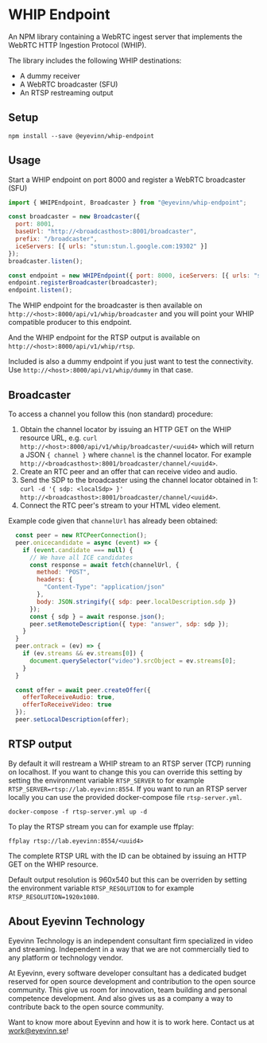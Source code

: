 # WHIP Endpoint

An NPM library containing a WebRTC ingest server that implements the WebRTC HTTP Ingestion Protocol (WHIP). 

The library includes the following WHIP destinations:
- A dummy receiver
- A WebRTC broadcaster (SFU)
- An RTSP restreaming output

## Setup

```
npm install --save @eyevinn/whip-endpoint
```

## Usage

Start a WHIP endpoint on port 8000 and register a WebRTC broadcaster (SFU)

```javascript
import { WHIPEndpoint, Broadcaster } from "@eyevinn/whip-endpoint";

const broadcaster = new Broadcaster({ 
  port: 8001,
  baseUrl: "http://<broadcasthost>:8001/broadcaster",
  prefix: "/broadcaster",
  iceServers: [{ urls: "stun:stun.l.google.com:19302" }] 
});
broadcaster.listen();

const endpoint = new WHIPEndpoint({ port: 8000, iceServers: [{ urls: "stun:stun.l.google.com:19302" }] });
endpoint.registerBroadcaster(broadcaster);
endpoint.listen();
```

The WHIP endpoint for the broadcaster is then available on `http://<host>:8000/api/v1/whip/broadcaster` and you will point your WHIP compatible producer to this endpoint.

And the WHIP endpoint for the RTSP output is available on `http://<host>:8000/api/v1/whip/rtsp`.

Included is also a dummy endpoint if you just want to test the connectivity. Use `http://<host>:8000/api/v1/whip/dummy` in that case.

## Broadcaster

To access a channel you follow this (non standard) procedure:

1. Obtain the channel locator by issuing an HTTP GET on the WHIP resource URL, e.g. `curl http://<host>:8000/api/v1/whip/broadcaster/<uuid4>` which will return a JSON `{ channel }` where `channel` is the channel locator. For example `http://<broadcasthost>:8001/broadcaster/channel/<uuid4>`.
2. Create an RTC peer and an offer that can receive video and audio.
3. Send the SDP to the broadcaster using the channel locator obtained in 1: `curl -d '{ sdp: <localSdp> }' http://<broadcasthost>:8001/broadcaster/channel/<uuid4>`.
4. Connect the RTC peer's stream to your HTML video element.

Example code given that `channelUrl` has already been obtained:

```javascript
  const peer = new RTCPeerConnection();
  peer.onicecandidate = async (event) => {
    if (event.candidate === null) {
      // We have all ICE candidates
      const response = await fetch(channelUrl, {
        method: "POST",
        headers: {
          "Content-Type": "application/json"
        },
        body: JSON.stringify({ sdp: peer.localDescription.sdp })
      });
      const { sdp } = await response.json();
      peer.setRemoteDescription({ type: "answer", sdp: sdp });
    }
  }
  peer.ontrack = (ev) => {
    if (ev.streams && ev.streams[0]) {
      document.querySelector("video").srcObject = ev.streams[0];
    }
  }

  const offer = await peer.createOffer({
    offerToReceiveAudio: true,
    offerToReceiveVideo: true
  });
  peer.setLocalDescription(offer);
```

## RTSP output

By default it will restream a WHIP stream to an RTSP server (TCP) running on localhost. If you want to change this you can override this setting by setting the environment variable `RTSP_SERVER` to for example `RTSP_SERVER=rtsp://lab.eyevinn:8554`. If you want to run an RTSP server locally you can use the provided docker-compose file `rtsp-server.yml`.

```
docker-compose -f rtsp-server.yml up -d
```

To play the RTSP stream you can for example use ffplay:

```
ffplay rtsp://lab.eyevinn:8554/<uuid4>
```

The complete RTSP URL with the ID can be obtained by issuing an HTTP GET on the WHIP resource.

Default output resolution is 960x540 but this can be overriden by setting the environment variable `RTSP_RESOLUTION` to for example `RTSP_RESOLUTION=1920x1080`.

## About Eyevinn Technology

Eyevinn Technology is an independent consultant firm specialized in video and streaming. Independent in a way that we are not commercially tied to any platform or technology vendor.

At Eyevinn, every software developer consultant has a dedicated budget reserved for open source development and contribution to the open source community. This give us room for innovation, team building and personal competence development. And also gives us as a company a way to contribute back to the open source community.

Want to know more about Eyevinn and how it is to work here. Contact us at work@eyevinn.se!